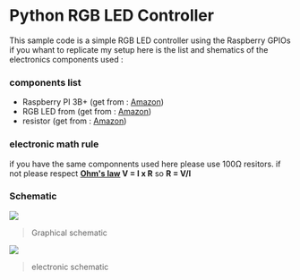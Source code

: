 # Python RGB LED Controller
This sample code is a simple RGB LED controller using the Raspberry GPIOs 
if you whant to replicate my setup here is the list and shematics of the electronics components used :
### components list
- Raspberry PI 3B+  (get from : [Amazon](https://www.amazon.com/ELEMENT-Element14-Raspberry-Pi-Motherboard/dp/B07P4LSDYV/ref=sr_1_3))
- RGB LED from      (get from : [Amazon](https://www.amazon.com/EDGELEC-Tri-Color-Multicolor-Diffused-Resistors/dp/B077XGF3YR/ref=sr_1_4))
- resistor          (get from : [Amazon](https://www.amazon.com/Elegoo-Values-Resistor-Assortment-Compliant/dp/B072BL2VX1/ref=sr_1_3))

### electronic math rule
if you have the same componnents used here please use 100Ω resitors.
if not please respect **[Ohm's law](https://www.rapidtables.com/electric/ohms-law.html) V = I x R** so **R = V/I**

### Schematic
![](https://raw.githubusercontent.com/Sora-141/IOT-Raspberry/master/RGB_Controller/shematic/graphic_schematic.PNG)
> Graphical schematic

![](https://raw.githubusercontent.com/Sora-141/IOT-Raspberry/master/RGB_Controller/shematic/electronic_schematic.PNG)
> electronic schematic